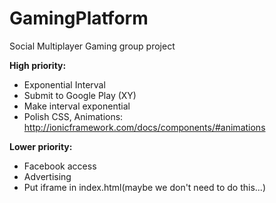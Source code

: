 GamingPlatform
==============
Social Multiplayer Gaming group project

**High priority:**
* Exponential Interval
* Submit to Google Play (XY)
* Make interval exponential
* Polish CSS, Animations: http://ionicframework.com/docs/components/#animations

**Lower priority:**
* Facebook access
* Advertising
* Put iframe in index.html(maybe we don't need to do this...)
